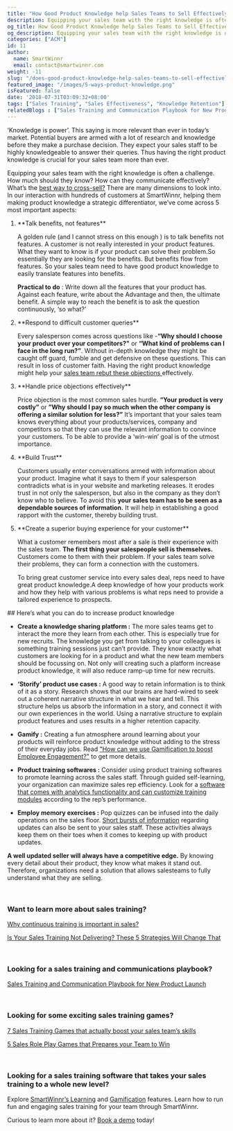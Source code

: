 ```yaml
---
title: "How Good Product Knowledge help Sales Teams to Sell Effectively"
description: Equipping your sales team with the right knowledge is often a challenge. How much should they know? How can they communicate effectively? What’s the best way to cross-sell?
og_title: How Good Product Knowledge help Sales Teams to Sell Effectively
og_description: Equipping your sales team with the right knowledge is often a challenge. How much should they know? How can they communicate effectively? What’s the best way to cross-sell?
categories: ["ACM"]
id: 11
author:
  name: SmartWinnr
  email: contact@smartwinnr.com
weight: -11
slug: "/does-good-product-knowledge-help-sales-teams-to-sell-effectively"
featured_image: "/images/5-ways-product-knowledge.png"
isFeatured: false
date: '2018-07-31T03:09:32+08:00'
tags: ["Sales Training", "Sales Effectiveness", "Knowledge Retention"]
relatedBlogs : ["Sales Training and Communication Playbook for New Product Launch", "Why continuous training is important in sales?", "Is Your Sales Training Not Delivering? These 5 Strategies Will Change That", "Scenarios where Video Coaching is used commonly"]
---
```



‘Knowledge is power’. This saying is more relevant than ever in today’s market. Potential buyers are armed with a lot of research and knowledge before they make a purchase decision. They  expect your sales staff  to be highly knowledgeable to answer their queries.  Thus having the right product knowledge is crucial for your sales team more than ever.

Equipping your sales team with the right knowledge is often a challenge. How much should they know? How can they communicate effectively? What’s the <a href="https://smartwinnr.com/post/tips-to-drive-cross-selling/"  target="_blank">best way to cross-sell?</a> There are many dimensions to look into. In our interaction with hundreds of customers at SmartWinnr, helping them making product knowledge a strategic differentiator, we’ve come across 5 most important aspects:

<ol>
  <li class="ml-padding-top5"> **Talk benefits, not features**</li>

  A golden rule (and I cannot stress on this enough ) is to talk benefits not features. A customer is not really interested in your product features. What they want to know is if your product can solve their problem.So essentially they are looking for the benefits. But benefits flow from features. So your sales team need to have good product knowledge to easily translate features into benefits.

  <span class="underline">**Practical to do**</span> : Write down all the features that your product has. Against each feature, write about the Advantage and then, the ultimate benefit. A simple way to reach the benefit is to ask the question continuously, ‘so what?’


  <li class="ml-padding-top5"> **Respond to difficult customer queries**</li>

  Every salesperson  comes across  questions like -**“Why should I choose your product over your competitors?"** or **“What kind of problems can I face in the long run?”**.
  Without in-depth knowledge they might be caught off guard, fumble and get defensive on these questions. This can result in loss of customer faith. Having the right product knowledge might help your <a href="https://www.smartwinnr.com/post/10-effective-techniques-to-overcome-sales-objections/"  target="_blank">sales team rebut these objections </a>effectively.

  <li class="ml-padding-top5"> **Handle price objections effectively**</li>

  Price objection is the most common sales hurdle. **“Your product is very costly”** or **”Why should I pay so much when the other company is offering a similar solution for less?”**
  It’s important that your sales team knows everything about your products/services, company and competitors so that they can use the relevant information to convince your customers. To be able to provide a ‘win-win’ goal is of the utmost importance.

  <li class="ml-padding-top5"> **Build Trust**</li>

  Customers usually  enter conversations armed with information about your product. Imagine what it says to them if your salesperson contradicts  what is in your website and marketing releases. It erodes trust in not only the salesperson, but also in the company as they don’t know who to believe.
  To avoid this **your sales team has to be seen as a dependable sources of information.** It will help in establishing a good rapport with the customer, thereby building trust.

  <li class="ml-padding-top5"> **Create a superior buying experience for your customer**</li>

  What a customer remembers most after a sale is their experience with the sales team. **The first thing your salespeople sell is themselves.** Customers come to them with their problem. If your sales team solve their problems, they can form a connection with the customers.

  To bring great customer service into every sales deal, reps need to have great product knowledge.A deep knowledge of how your products work and how they help with various problems is what reps need to provide a tailored experience to prospects.
</ol>
## Here’s what you can do to increase product knowledge

* **Create a knowledge sharing platform :** The more sales teams get to interact the more they learn from each other. This is especially true for new recruits. The knowledge you get from talking to your colleagues is something training sessions just can’t provide. They know exactly what customers are looking for in a product and what the new team members should be focussing on. Not only will creating such a platform increase product knowledge, it will also reduce ramp-up time for new recruits.

* **‘Storify’ product use cases :** A good way to retain information is to think of it as a story. Research shows that our brains are hard-wired to seek out a coherent narrative structure in what we hear and tell. This structure helps us absorb the information in a story, and connect it with our own experiences in the world. Using a narrative structure to explain product features and uses results in a higher retention capacity.

* **Gamify :** Creating a fun atmosphere around learning about your products will reinforce product knowledge without adding to the stress of their everyday jobs. Read ["How can we use Gamification to boost Employee Engagement?"](https://smartwinnr.com/post/gamification-and-employee-engagement/) to get more details.

* **Product training softwares :** Consider using product training softwares to promote learning across the sales staff. Through guided self-learning, your organization can maximize  sales rep efficiency. Look for a <a href="https://www.smartwinnr.com/product/targeted-learning/"  target="_blank">software that comes with analytics functionality and can customize training modules</a> according to the rep’s performance.

* **Employ memory exercises :** Pop quizzes can be infused into the daily operations on the sales floor. <a href="https://www.smartwinnr.com/post/use-micro-learning-to-turbo-charge-your-sales-team/"  target="_blank">Short bursts of information</a> regarding updates can also be sent  to your sales staff. These activities always keep them  on their toes when it comes to keeping up with product updates.


**A well updated seller will always have a competitive edge.** By knowing every detail about their product, they know what makes it stand out. Therefore, organizations need a solution that allows salesteams to fully understand what they are selling.

<br>

### **Want to learn more about sales training?**

<a href="https://smartwinnr.com/post/why-continuous-training-is-important-in-sales/"  target="_blank">Why continuous training is important in sales?</a>

<a href="https://smartwinnr.com/post/2016/09/sales-training-not-delivering/"  target="_blank">Is Your Sales Training Not Delivering? These 5 Strategies Will Change That</a>

<br>

### **Looking for a sales training and communications playbook?**

<a href="https://smartwinnr.com/post/sales-training-and-communication-playbook-for-new-product-launch/"  target="_blank">Sales Training and Communication Playbook for New Product Launch</a>

<br>

### **Looking for some exciting sales training games?**

<a href=""  target="_blank">7 Sales Training Games that actually boost your sales team’s skills</a>

<a href=""  target="_blank">5 Sales Role Play Games that Prepares your Team to Win</a>

<br>

### **Looking for a sales training software that takes your sales training to a whole new level?**

Explore <a href="https://www.smartwinnr.com/product/targeted-learning/"  target="_blank">SmartWinnr’s Learning</a> and <a href="https://www.smartwinnr.com/product/gamification/"  target="_blank">Gamification</a> features. Learn how to run fun and engaging sales training for your team through SmartWinnr.

Curious to learn more about it? <a href="https://www.smartwinnr.com/request-demo/" class="ml-desc-text" target="_blank">Book a demo</a> today!
